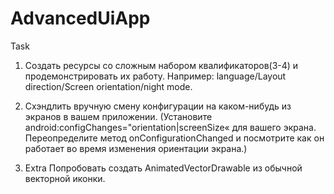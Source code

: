 # AdvancedUiApp
Task

1.	Создать ресурсы со сложным набором квалификаторов(3-4) и продемонстрировать их работу.
Например: language/Layout direction/Screen orientation/night mode.

2.	Схэндлить вручную смену конфигурации на каком-нибудь из экранов в вашем приложении. (Установите android:configChanges="orientation|screenSize« для вашего экрана.
Переопределите метод onConfigurationChanged и посмотрите как он работает во время изменения ориентации экрана.)

3.	Extra Попробовать создать AnimatedVectorDrawable из обычной векторной иконки.
